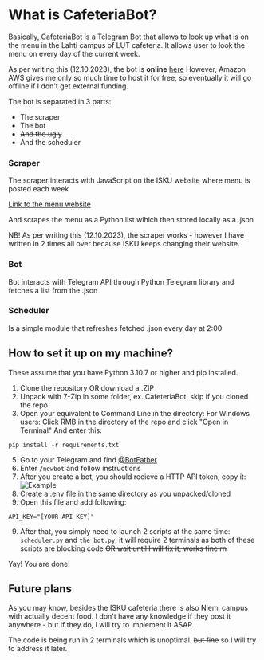# What is CafeteriaBot?
Basically, CafeteriaBot is a Telegram Bot that allows to look up what is on the menu in the Lahti campus of LUT cafeteria.
It allows user to look the menu on every day of the current week.

As per writing this (12.10.2023), the bot is **online** [here](https://t.me/lahti_cafeteria_bot)
However, Amazon AWS gives me only so much time to host it for free, so eventually it will go offilne if I don't get external funding.

The bot is separated in 3 parts:

* The scraper
* The bot
* ~~And the ugly~~
* And the scheduler

### Scraper

The scraper interacts with JavaScript on the ISKU website where menu is posted each week 

[Link to the menu website](https://www.compass-group.fi/ravintolat-ja-ruokalistat/foodco/kaupungit/lahti/isku-center/)

And scrapes the menu as a Python list wihich then stored locally as a .json

NB! As per writing this (12.10.2023), the scraper works - however I have written in 2 times all over because ISKU keeps changing their website.

### Bot

Bot interacts with Telegram API through Python Telegram library and fetches a list from the .json

### Scheduler

Is a simple module that refreshes fetched .json every day at 2:00

## How to set it up on my machine?

These assume that you have Python 3.10.7 or higher and pip installed.

1. Clone the repository OR download a .ZIP
2. Unpack with 7-Zip in some folder, ex. CafeteriaBot, skip if you cloned the repo
3. Open your equivalent to Command Line in the directory:
For Windows users: Click RMB in the directory of the repo and click "Open in Terminal"
And enter this:
```
pip install -r requirements.txt
```
5. Go to your Telegram and find [@BotFather](https://t.me/BotFather) 
6. Enter ```/newbot``` and follow instructions
7. After you create a bot, you should recieve a HTTP API token, copy it: 
![Example](https://github.com/Login1990/CafeteriaBot/assets/79404334/fde9e0cb-f030-4369-bb22-97f7b3e1a71e)
8. Create a .env file in the same directory as you unpacked/cloned
9. Open this file and add following:
```
API_KEY="[YOUR API KEY]"
```
9. After that, you simply need to launch 2 scripts at the same time: ```scheduler.py``` and ```the_bot.py```, it will require 2 terminals as both of these scripts are blocking code
~~OR wait until I will fix it, works fine rn~~

Yay! You are done!

## Future plans

As you may know, besides the ISKU cafeteria there is also Niemi campus with actually decent food. I don't have any knowledge if they post it anywhere - but if they do, I will try to implement it ASAP.

The code is being run in 2 terminals which is unoptimal. ~~but fine~~ so I will try to address it later.
